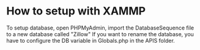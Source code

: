 <h1>How to setup with XAMMP </h1>

<p>To setup database, open PHPMyAdmin, import the DatabaseSequence file to a new database called "Zillow"
If you want to rename the database, you have to configure the DB variable in Globals.php in the APIS folder.</p>
